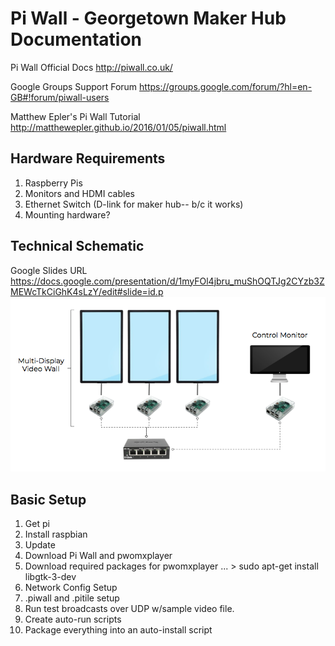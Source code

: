 # Pi Wall - Georgetown Maker Hub Documentation

Pi Wall Official Docs
http://piwall.co.uk/

Google Groups Support Forum
https://groups.google.com/forum/?hl=en-GB#!forum/piwall-users

Matthew Epler's Pi Wall Tutorial
http://matthewepler.github.io/2016/01/05/piwall.html

## Hardware Requirements
1. Raspberry Pis
2. Monitors and HDMI cables
3. Ethernet Switch (D-link for maker hub-- b/c it works)
4. Mounting hardware?


## Technical Schematic

Google Slides URL
https://docs.google.com/presentation/d/1myFOl4jbru_muShOQTJg2CYzb3ZMEWcTkCiGhK4sLzY/edit#slide=id.p
<img src="References/pi-wall_diagram.png" width="800px"/>

## Basic Setup

1. Get pi
2. Install raspbian
3. Update
4. Download Pi Wall and pwomxplayer
5. Download required packages for pwomxplayer
... > sudo apt-get install libgtk-3-dev
6. Network Config Setup
7. .piwall and .pitile setup
8. Run test broadcasts over UDP w/sample video file.
9. Create auto-run scripts
10. Package everything into an auto-install script
